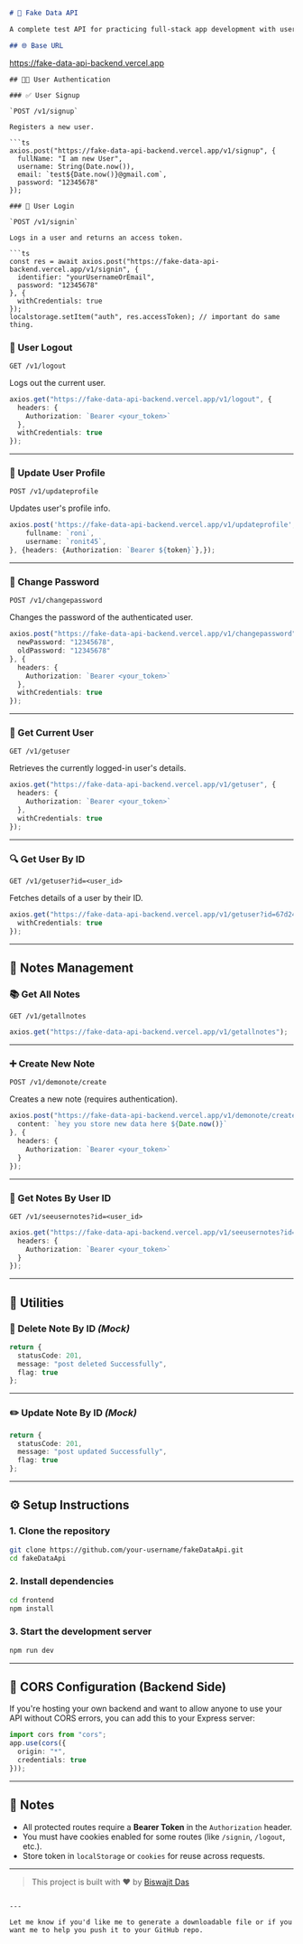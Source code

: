 ```markdown
# 🚀 Fake Data API

A complete test API for practicing full-stack app development with user authentication and note management functionalities, It is very use-full  for upcoming fronted-developers, Who are wants to mange api calls.

## 🌐 Base URL

```
https://fake-data-api-backend.vercel.app
```
## 🧑‍💻 User Authentication

### ✅ User Signup

`POST /v1/signup`

Registers a new user.

```ts
axios.post("https://fake-data-api-backend.vercel.app/v1/signup", {
  fullName: "I am new User",
  username: String(Date.now()),
  email: `test${Date.now()}@gmail.com`,
  password: "12345678"
});

### 🔐 User Login

`POST /v1/signin`

Logs in a user and returns an access token.

```ts
const res = await axios.post("https://fake-data-api-backend.vercel.app/v1/signin", {
  identifier: "yourUsernameOrEmail",
  password: "12345678"
}, {
  withCredentials: true
});
localstorage.setItem("auth", res.accessToken); // important do same thing.
```
### 🚪 User Logout

`GET /v1/logout`

Logs out the current user.

```ts
axios.get("https://fake-data-api-backend.vercel.app/v1/logout", {
  headers: {
    Authorization: `Bearer <your_token>`
  },
  withCredentials: true
});
```

---

### 🧾 Update User Profile

`POST /v1/updateprofile`

Updates user's profile info.

```ts
axios.post('https://fake-data-api-backend.vercel.app/v1/updateprofile', {
    fullname: `roni`,
    username: `ronit45`,
}, {headers: {Authorization: `Bearer ${token}`},});

```

---

### 🔁 Change Password

`POST /v1/changepassword`

Changes the password of the authenticated user.

```ts
axios.post("https://fake-data-api-backend.vercel.app/v1/changepassword", {
  newPassword: "12345678",
  oldPassword: "12345678"
}, {
  headers: {
    Authorization: `Bearer <your_token>`
  },
  withCredentials: true
});
```

---

### 👤 Get Current User

`GET /v1/getuser`

Retrieves the currently logged-in user's details.

```ts
axios.get("https://fake-data-api-backend.vercel.app/v1/getuser", {
  headers: {
    Authorization: `Bearer <your_token>`
  },
  withCredentials: true
});
```

---

### 🔍 Get User By ID

`GET /v1/getuser?id=<user_id>`

Fetches details of a user by their ID.

```ts
axios.get("https://fake-data-api-backend.vercel.app/v1/getuser?id=67d2469a0643aa381964fb7b", {
  withCredentials: true
});
```

---

## 📝 Notes Management

### 📚 Get All Notes

`GET /v1/getallnotes`

```ts
axios.get("https://fake-data-api-backend.vercel.app/v1/getallnotes");
```

---

### ➕ Create New Note

`POST /v1/demonote/create`

Creates a new note (requires authentication).

```ts
axios.post("https://fake-data-api-backend.vercel.app/v1/demonote/create", {
  content: `hey you store new data here ${Date.now()}`
}, {
  headers: {
    Authorization: `Bearer <your_token>`
  }
});
```

---

### 📒 Get Notes By User ID

`GET /v1/seeusernotes?id=<user_id>`

```ts
axios.get("https://fake-data-api-backend.vercel.app/v1/seeusernotes?id=67d2469a0643aa381964fb7b", {
  headers: {
    Authorization: `Bearer <your_token>`
  }
});
```

---

## 🧰 Utilities

### 🧹 Delete Note By ID *(Mock)*

```ts
return {
  statusCode: 201,
  message: "post deleted Successfully",
  flag: true
};
```

---

### ✏️ Update Note By ID *(Mock)*

```ts
return {
  statusCode: 201,
  message: "post updated Successfully",
  flag: true
};
```

---

## ⚙️ Setup Instructions

### 1. Clone the repository

```bash
git clone https://github.com/your-username/fakeDataApi.git
cd fakeDataApi
```

### 2. Install dependencies

```bash
cd frontend
npm install
```

### 3. Start the development server

```bash
npm run dev
```

---

## 🔐 CORS Configuration (Backend Side)

If you're hosting your own backend and want to allow anyone to use your API without CORS errors, you can add this to your Express server:

```ts
import cors from "cors";
app.use(cors({
  origin: "*",
  credentials: true
}));
```

---

## 📌 Notes

- All protected routes require a **Bearer Token** in the `Authorization` header.
- You must have cookies enabled for some routes (like `/signin`, `/logout`, etc.).
- Store token in `localStorage` or `cookies` for reuse across requests.

---

> This project is built with ❤️ by [Biswajit Das](https://github.com/your-username)

```

---

Let me know if you'd like me to generate a downloadable file or if you want me to help you push it to your GitHub repo.
